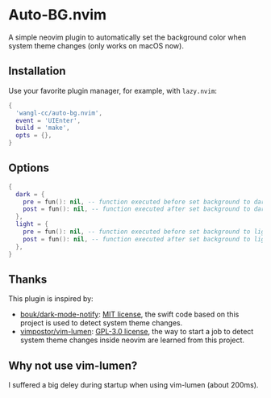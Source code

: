 # Auto-BG.nvim

A simple neovim plugin to automatically set the background color
when system theme changes (only works on macOS now).

## Installation

Use your favorite plugin manager, for example, with `lazy.nvim`:

```lua
{
  'wangl-cc/auto-bg.nvim',
  event = 'UIEnter',
  build = 'make',
  opts = {},
}
```

## Options

```lua
{
  dark = {
    pre = fun(): nil, -- function executed before set background to dark
    post = fun(): nil, -- function executed after set background to dark
  },
  light = {
    pre = fun(): nil, -- function executed before set background to light
    post = fun(): nil, -- function executed after set background to light
  },
}
```

## Thanks

This plugin is inspired by:

- [bouk/dark-mode-notify](https://github.com/bouk/dark-mode-notify):
    [MIT license](https://github.com/bouk/dark-mode-notify/blob/4d7fe211f81c5b67402fad4bed44995344a260d1/LICENSE),
    the swift code based on this project is used to detect system theme changes.
- [vimpostor/vim-lumen](https://github.com/vimpostor/vim-lumen):
    [GPL-3.0 license](https://github.com/vimpostor/vim-lumen/blob/b183859510bebfc9062caf300e24c707a5fe522f/LICENSE.txt),
    the way to start a job to detect system theme changes inside neovim
    are learned from this project.

## Why not use vim-lumen?

I suffered a big deley during startup when using vim-lumen (about 200ms).
